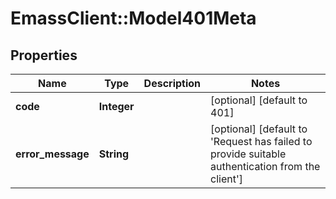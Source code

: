 # EmassClient::Model401Meta

## Properties
Name | Type | Description | Notes
------------ | ------------- | ------------- | -------------
**code** | **Integer** |  | [optional] [default to 401]
**error_message** | **String** |  | [optional] [default to &#x27;Request has failed to provide suitable authentication from the client&#x27;]

